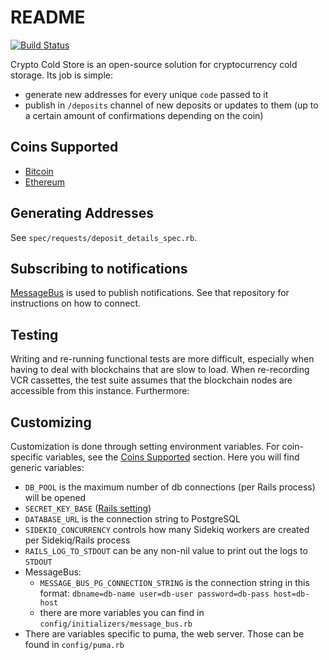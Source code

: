 # README

[![Build Status](https://travis-ci.org/bloom-solutions/crypto-cold-store.svg?branch=master)](https://travis-ci.org/bloom-solutions/crypto-cold-store)

Crypto Cold Store is an open-source solution for cryptocurrency cold storage. Its job is simple:

- generate new addresses for every unique `code` passed to it
- publish in `/deposits` channel of new deposits or updates to them (up to a certain amount of confirmations depending on the coin)

## Coins Supported

- [Bitcoin](docs/bitcoin.md)
- [Ethereum](docs/ethereum.md)

## Generating Addresses

See `spec/requests/deposit_details_spec.rb`.

## Subscribing to notifications

[MessageBus](https://github.com/SamSaffron/message_bus) is used to publish notifications. See that repository for instructions on how to connect.

## Testing

Writing and re-running functional tests are more difficult, especially when having to deal with blockchains that are slow to load. When re-recording VCR cassettes, the test suite assumes that the blockchain nodes are accessible from this instance. Furthermore:

## Customizing

Customization is done through setting environment variables. For coin-specific variables, see the [Coins Supported](#coins-supported) section. Here you will find generic variables:

- `DB_POOL` is the maximum number of db connections (per Rails process) will be opened
- `SECRET_KEY_BASE` ([Rails setting](https://stackoverflow.com/questions/25426940/what-is-the-use-of-secret-key-base-in-rails-4/25427302))
- `DATABASE_URL` is the connection string to PostgreSQL
- `SIDEKIQ_CONCURRENCY` controls how many Sidekiq workers are created per Sidekiq/Rails process
- `RAILS_LOG_TO_STDOUT` can be any non-nil value to print out the logs to `STDOUT`
- MessageBus:
  - `MESSAGE_BUS_PG_CONNECTION_STRING` is the connection string in this format: `dbname=db-name user=db-user password=db-pass host=db-host`
  - there are more variables you can find in `config/initializers/message_bus.rb`
- There are variables specific to puma, the web server. Those can be found in `config/puma.rb`
